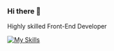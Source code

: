 ### Hi there 👋

Highly skilled Front-End Developer

[![My Skills](https://skillicons.dev/icons?i=js,ts,react,next,html,css )](https://skillicons.dev)
